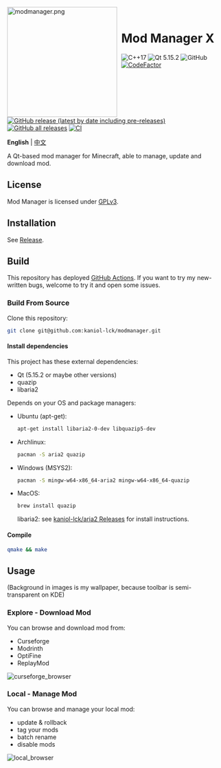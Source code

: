 <img width="256" height="256" align="left" style="float: left; margin: 0 10px 0 0;" src="images/modmanager.png" alt="modmanager.png"/><br />

<h1>Mod Manager X</h1>

![C++17](https://img.shields.io/badge/C%2B%2B-17-%2300599C) ![Qt 5.15.2](https://img.shields.io/badge/Qt-5.15.2-%2341CD52) ![GitHub](https://img.shields.io/github/license/kaniol-lck/modmanager) [![CodeFactor](https://www.codefactor.io/repository/github/kaniol-lck/modmanager/badge)](https://www.codefactor.io/repository/github/kaniol-lck/modmanager) [![GitHub release (latest by date including pre-releases)](https://img.shields.io/github/v/release/kaniol-lck/modmanager?include_prereleases)](Changelog.md) [![GitHub all releases](https://img.shields.io/github/downloads/kaniol-lck/modmanager/total)](https://github.com/kaniol-lck/modmanager/releases) [![CI](https://github.com/kaniol-lck/modmanager/actions/workflows/ci.yml/badge.svg?event)](https://github.com/kaniol-lck/modmanager/actions/workflows/ci.yml)

**English** | [中文](README_zh.md)

A Qt-based mod manager for Minecraft, able to manage, update and download mod.

## License

Mod Manager is licensed under [GPLv3](LICENSE).

## Installation

See [Release](https://github.com/kaniol-lck/modmanager/releases).

## Build

This repository has deployed [GitHub Actions](https://github.com/kaniol-lck/modmanager/actions). If you want to try my new-written bugs, welcome to try it and open some issues.

### Build From Source

Clone this repository: 

```bash
git clone git@github.com:kaniol-lck/modmanager.git
```

#### Install dependencies

This project has these external dependencies:

- Qt (5.15.2 or maybe other versions)
- quazip
- libaria2

Depends on your OS and package managers:

- Ubuntu (apt-get):

  ```sh
  apt-get install libaria2-0-dev libquazip5-dev
  ```

- Archlinux:

  ```sh
  pacman -S aria2 quazip
  ```

- Windows (MSYS2):

  ```sh
  pacman -S mingw-w64-x86_64-aria2 mingw-w64-x86_64-quazip
  ```

- MacOS:
  
  ```sh
  brew install quazip
  ```
  libaria2: see [kaniol-lck/aria2 Releases](https://github.com/kaniol-lck/aria2/releases/tag/release-1.36.0) for install instructions.
  

#### Compile

```bash
qmake && make
```

## Usage

(Background in images is my wallpaper, because toolbar is semi-transparent on KDE)

### Explore - Download Mod

You can browse and download mod from:

- Curseforge
- Modrinth
- OptiFine
- ReplayMod

![curseforge_browser](images/curseforge_browser.png)

### Local - Manage Mod

You can browse and manage your local mod:

- update & rollback
- tag your mods
- batch rename
- disable mods

![local_browser](images/local_browser.png)
